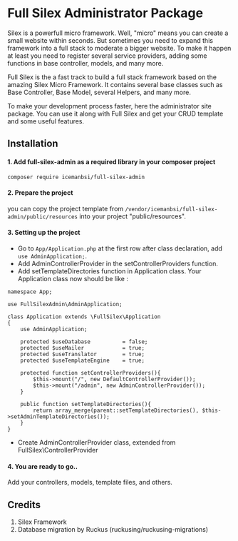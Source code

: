 # Full Silex Administrator Package

Silex is a powerfull micro framework. Well, "micro" means you can create a small website within seconds. But sometimes you need to expand this framework into a full stack to moderate a bigger website. To make it happen at least you need to register several service providers, adding some functions in base controller, models, and many more.

Full Silex is the a fast track to build a full stack framework based on the amazing Silex Micro Framework. It contains several base classes such as Base Controller, Base Model, several Helpers, and many more.

To make your development process faster, here the administrator site package. You can use it along with Full Silex and get your CRUD template and some useful features.

## Installation

#### 1. Add full-silex-admin as a required library in your composer project
```
composer require icemanbsi/full-silex-admin
```

#### 2. Prepare the project
you can copy the project template from `/vendor/icemanbsi/full-silex-admin/public/resources` into your project "public/resources".

#### 3. Setting up the project
- Go to `App/Application.php` at the first row after class declaration, add `use AdminApplication;`.
- Add AdminControllerProvider in the setControllerProviders function.
- Add setTemplateDirectories function in Application class. Your Application class now should be like :
```
namespace App;

use FullSilexAdmin\AdminApplication;

class Application extends \FullSilex\Application
{
    use AdminApplication;

    protected $useDatabase          = false;
    protected $useMailer            = true;
    protected $useTranslator        = true;
    protected $useTemplateEngine    = true;

    protected function setControllerProviders(){
        $this->mount("/", new DefaultControllerProvider());
        $this->mount("/admin", new AdminControllerProvider());
    }

    public function setTemplateDirectories(){
        return array_merge(parent::setTemplateDirectories(), $this->setAdminTemplateDirectories());
    }
}
```
- Create AdminControllerProvider class, extended from FullSilex\ControllerProvider


#### 4. You are ready to go..
Add your controllers, models, template files, and others.


## Credits

1. Silex Framework
2. Database migration by Ruckus (ruckusing/ruckusing-migrations)